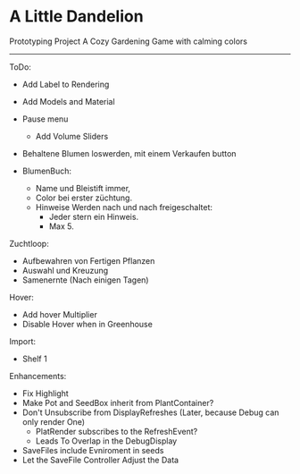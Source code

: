 # A Little Dandelion
Prototyping Project
A Cozy Gardening Game with calming colors

---
ToDo:
- Add Label to Rendering
- Add Models and Material
- Pause menu
  - Add Volume Sliders

- Behaltene Blumen loswerden, mit einem Verkaufen button
- BlumenBuch:
  - Name und Bleistift immer,
  - Color bei erster züchtung.
  - Hinweise Werden nach und nach freigeschaltet:
    - Jeder stern ein Hinweis.
    - Max 5.

Zuchtloop:
- Aufbewahren von Fertigen Pflanzen
- Auswahl und Kreuzung
- Samenernte (Nach einigen Tagen)

Hover:
- Add hover Multiplier
- Disable Hover when in Greenhouse

Import:
- Shelf 1

Enhancements:
- Fix Highlight
- Make Pot and SeedBox inherit from PlantContainer?
- Don't Unsubscribe from DisplayRefreshes (Later, because Debug can only render One)
  - PlatRender subscribes to the RefreshEvent?
  - Leads To Overlap in the DebugDisplay
- SaveFiles include Evniroment in seeds
- Let the SaveFile Controller Adjust the Data